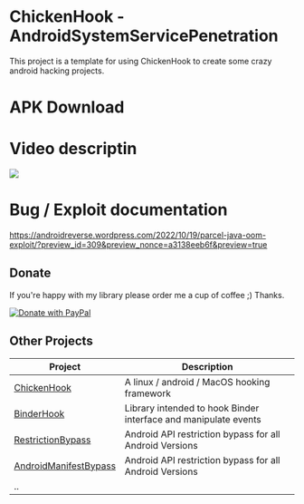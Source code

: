 # ChickenHook - AndroidSystemServicePenetration

This project is a template for using ChickenHook to create some crazy android hacking projects.

# APK Download


# Video descriptin

[![](http://img.youtube.com/vi/-_be1LBz7eA/0.jpg)](http://www.youtube.com/watch?v=-_be1LBz7eA "Description video")

# Bug / Exploit documentation

https://androidreverse.wordpress.com/2022/10/19/parcel-java-oom-exploit/?preview_id=309&preview_nonce=a3138eeb6f&preview=true

## Donate

If you're happy with my library please order me a cup of coffee ;) Thanks.

[![Donate with PayPal](https://raw.githubusercontent.com/stefan-niedermann/paypal-donate-button/master/paypal-donate-button.png)](https://www.paypal.com/cgi-bin/webscr?cmd=_s-xclick&hosted_button_id=8UH5MBVYM3J36)


## Other Projects

| Project | Description |
|---------|-------------|
| [ChickenHook](https://github.com/ChickenHook/ChickenHook) | A linux / android / MacOS hooking framework  |
| [BinderHook](https://github.com/ChickenHook/BinderHook) | Library intended to hook Binder interface and manipulate events |
| [RestrictionBypass](https://github.com/ChickenHook/RestrictionBypass) |  Android API restriction bypass for all Android Versions |
| [AndroidManifestBypass](https://github.com/ChickenHook/AndroidManifestBypass) |  Android API restriction bypass for all Android Versions |
| .. | |